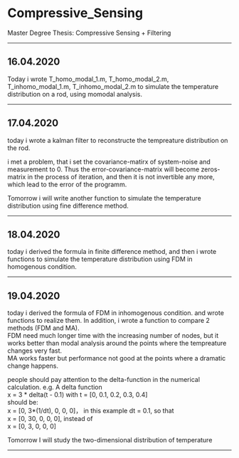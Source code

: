 # Compressive_Sensing  
Master Degree Thesis: Compressive Sensing + Filtering  

---------------------------------------------------
## 16.04.2020  
Today i wrote T_homo_modal_1.m, T_homo_modal_2.m, T_inhomo_modal_1.m, T_inhomo_modal_2.m to simulate the temperature distribution on a rod, using momodal analysis.  

---------------------------------------------------
## 17.04.2020  
today i wrote a kalman filter to reconstructe the tempreature distribution on the rod.  
  
i met a problem, that i set the covariance-matirx of system-noise and measurement to 0. Thus the error-covariance-matrix will become zeros-matrix in the process of iteration, and then it is not invertible any more, which lead to the error of the programm.  
  
Tomorrow i will write another function to simulate the temperature distribution using fine difference method.  

------------------------------------------------------  
## 18.04.2020  
today i derived the formula in finite difference method, and then i wrote functions to simulate the temperature distribution using FDM in homogenous condition.  

------------------------------------------------------
## 19.04.2020
today i derived the formula of FDM in inhomogenous condition. and wrote functions to realize them. In addition, i wrote a function to compare 2 methods (FDM and MA).  
FDM need much longer time with the increasing number of nodes, but it works better than modal analysis around the points where the tempreature changes very fast.  
MA works faster but performance not good at the points where a dramatic change happens.  
  
people should pay attention to the delta-function in the numerical calculation. e.g. A delta function  
x = 3 * delta(t - 0.1) with t = [0, 0.1, 0.2, 0.3, 0.4]  
should be:  
x = [0, 3*(1/dt), 0, 0, 0]， in this example dt = 0.1, so that  
x = [0, 30, 0, 0, 0], instead of  
x = [0, 3, 0, 0, 0]  
  
Tomorrow I will study the two-dimensional distribution of temperature

----------------------------------------------------------


